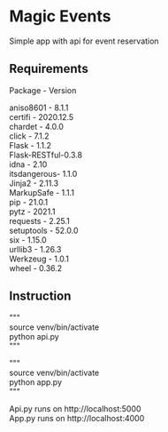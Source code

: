 # Magic Events

Simple app with api for event reservation

## Requirements

Package    -   Version<br />

aniso8601  -   8.1.1<br />
certifi    -   2020.12.5<br />
chardet    -   4.0.0<br />
click      -   7.1.2<br />
Flask      -   1.1.2<br />
Flask-RESTful-0.3.8<br />
idna       -   2.10<br />
itsdangerous-  1.1.0<br />
Jinja2      -  2.11.3<br />
MarkupSafe  -  1.1.1<br />
pip        -   21.0.1<br />
pytz       -   2021.1<br />
requests    -  2.25.1<br />
setuptools  -  52.0.0<br />
six         -  1.15.0<br />
urllib3    -   1.26.3<br />
Werkzeug   -   1.0.1<br />
wheel      -   0.36.2<br />

## Instruction

"""</br>
source venv/bin/activate<br />
python api.py<br />
"""</br>

"""</br>
source venv/bin/activate<br />
python app.py<br />
"""</br>

Api.py runs on http://localhost:5000<br />
App.py runs on http://localhost:4000<br />
